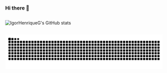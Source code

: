 ### Hi there 👋

##
![IgorHenriqueG's GitHub stats](https://github-readme-stats.vercel.app/api?username=bryanbeckham06&show_icons=true&theme=radical)


##

<img align="center" alt="snake eating my contributions" src="https://raw.githubusercontent.com/vinimanzano/vinimanzano/output/github-contribution-grid-snake-dark.svg">

